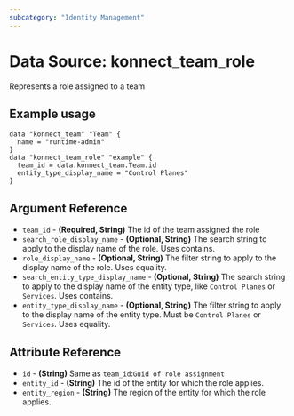 ```yaml
---
subcategory: "Identity Management"
---
```

# Data Source: konnect_team_role
Represents a role assigned to a team
## Example usage
```hcl
data "konnect_team" "Team" {
  name = "runtime-admin"
}
data "konnect_team_role" "example" {
  team_id = data.konnect_team.Team.id
  entity_type_display_name = "Control Planes"
}
```
## Argument Reference
* `team_id` - **(Required, String)** The id of the team assigned the role
* `search_role_display_name` - **(Optional, String)** The search string to apply to the display name of the role. Uses contains.
* `role_display_name` - **(Optional, String)** The filter string to apply to the display name of the role. Uses equality.
* `search_entity_type_display_name` - **(Optional, String)** The search string to apply to the display name of the entity type, like `Control Planes` or `Services`. Uses contains.
* `entity_type_display_name` - **(Optional, String)** The filter string to apply to the display name of the entity type. Must be `Control Planes` or `Services`. Uses equality.
## Attribute Reference
* `id` - **(String)** Same as `team_id`:`Guid of role assignment`
* `entity_id` - **(String)** The id of the entity for which the role applies.
* `entity_region` - **(String)** The region of the entity for which the role applies.
